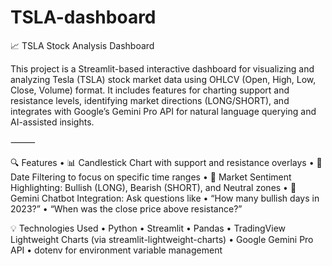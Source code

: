 # TSLA-dashboard
📈 TSLA Stock Analysis Dashboard

This project is a Streamlit-based interactive dashboard for visualizing and analyzing Tesla (TSLA) stock market data using OHLCV (Open, High, Low, Close, Volume) format. It includes features for charting support and resistance levels, identifying market directions (LONG/SHORT), and integrates with Google’s Gemini Pro API for natural language querying and AI-assisted insights.

⸻

🔍 Features
 • 📊 Candlestick Chart with support and resistance overlays
 • 🔎 Date Filtering to focus on specific time ranges
 • 🚦 Market Sentiment Highlighting: Bullish (LONG), Bearish (SHORT), and Neutral zones
 • 🤖 Gemini Chatbot Integration: Ask questions like
 • “How many bullish days in 2023?”
 • “When was the close price above resistance?”


💡 Technologies Used
 • Python
 • Streamlit
 • Pandas
 • TradingView Lightweight Charts (via streamlit-lightweight-charts)
 • Google Gemini Pro API
 • dotenv for environment variable management
 
